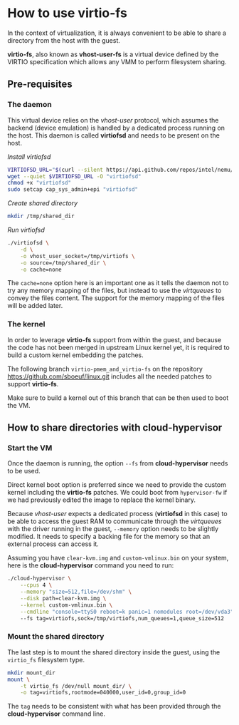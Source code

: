 # How to use virtio-fs

In the context of virtualization, it is always convenient to be able to share a directory from the host with the guest.

__virtio-fs__, also known as __vhost-user-fs__ is a virtual device defined by the VIRTIO specification which allows any VMM to perform filesystem sharing.

## Pre-requisites

### The daemon

This virtual device relies on the _vhost-user_ protocol, which assumes the backend (device emulation) is handled by a dedicated process running on the host. This daemon is called __virtiofsd__ and needs to be present on the host.

_Install virtiofsd_
```bash
VIRTIOFSD_URL="$(curl --silent https://api.github.com/repos/intel/nemu/releases/latest | grep "browser_download_url" | grep "virtiofsd-x86_64" | grep -o 'https://.*[^ "]')"
wget --quiet $VIRTIOFSD_URL -O "virtiofsd"
chmod +x "virtiofsd"
sudo setcap cap_sys_admin+epi "virtiofsd"
```
_Create shared directory_
```bash
mkdir /tmp/shared_dir
```
_Run virtiofsd_
```bash
./virtiofsd \
    -d \
    -o vhost_user_socket=/tmp/virtiofs \
    -o source=/tmp/shared_dir \
    -o cache=none
```
The `cache=none` option here is an important one as it tells the daemon not to try any memory mapping of the files, but instead to use the _virtqueues_ to convey the files content. The support for the memory mapping of the files will be added later.

### The kernel

In order to leverage __virtio-fs__ support from within the guest, and because the code has not been merged in upstream Linux kernel yet, it is required to build a custom kernel embedding the patches.

The following branch `virtio-pmem_and_virtio-fs` on the repository https://github.com/sboeuf/linux.git includes all the needed patches to support __virtio-fs__.

Make sure to build a kernel out of this branch that can be then used to boot the VM.

## How to share directories with cloud-hypervisor

### Start the VM
Once the daemon is running, the option `--fs` from __cloud-hypervisor__ needs to be used.

Direct kernel boot option is preferred since we need to provide the custom kernel including the __virtio-fs__ patches. We could boot from `hypervisor-fw` if we had previously edited the image to replace the kernel binary.

Because _vhost-user_ expects a dedicated process (__virtiofsd__ in this case) to be able to access the guest RAM to communicate through the _virtqueues_ with the driver running in the guest, `--memory` option needs to be slightly modified. It needs to specify a backing file for the memory so that an external process can access it.

Assuming you have `clear-kvm.img` and `custom-vmlinux.bin` on your system, here is the __cloud-hypervisor__ command you need to run:
```bash
./cloud-hypervisor \
    --cpus 4 \
    --memory "size=512,file=/dev/shm" \
    --disk path=clear-kvm.img \
    --kernel custom-vmlinux.bin \
    --cmdline "console=ttyS0 reboot=k panic=1 nomodules root=/dev/vda3" \ 
    --fs tag=virtiofs,sock=/tmp/virtiofs,num_queues=1,queue_size=512
```

### Mount the shared directory
The last step is to mount the shared directory inside the guest, using the `virtio_fs` filesystem type.
```bash
mkdir mount_dir
mount \
    -t virtio_fs /dev/null mount_dir/ \
    -o tag=virtiofs,rootmode=040000,user_id=0,group_id=0
```
The `tag` needs to be consistent with what has been provided through the __cloud-hypervisor__ command line.
